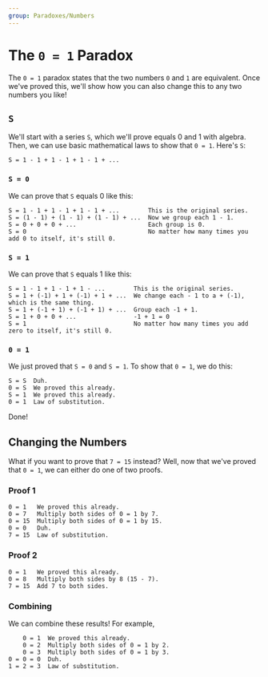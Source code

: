 ```yaml
---
group: Paradoxes/Numbers
---
```


# The `0 = 1` Paradox
The `0 = 1` paradox states that the two numbers `0` and `1` are equivalent. Once we've proved this, we'll show how you can also change this to any two numbers you like!

## `S`
We'll start with a series `S`, which we'll prove equals 0 and 1 with algebra. Then, we can use basic mathematical laws to show that `0 = 1`. Here's `S`:
```
S = 1 - 1 + 1 - 1 + 1 - 1 + ...
```

### `S = 0`
We can prove that `S` equals 0 like this:

```
S = 1 - 1 + 1 - 1 + 1 - 1 + ...        This is the original series.
S = (1 - 1) + (1 - 1) + (1 - 1) + ...  Now we group each 1 - 1.
S = 0 + 0 + 0 + ...                    Each group is 0.
S = 0                                  No matter how many times you add 0 to itself, it's still 0.
```

### `S = 1`
We can prove that `S` equals 1 like this:

```
S = 1 - 1 + 1 - 1 + 1 - ...        This is the original series.
S = 1 + (-1) + 1 + (-1) + 1 + ...  We change each - 1 to a + (-1), which is the same thing.
S = 1 + (-1 + 1) + (-1 + 1) + ...  Group each -1 + 1.
S = 1 + 0 + 0 + ...                -1 + 1 = 0
S = 1                              No matter how many times you add zero to itself, it's still 0.
```

### `0 = 1`
We just proved that `S = 0` and `S = 1`. To show that `0 = 1`, we do this:

```
S = S  Duh.
0 = S  We proved this already.
S = 1  We proved this already.
0 = 1  Law of substitution.
```

Done!

## Changing the Numbers
What if you want to prove that `7 = 15` instead? Well, now that we've proved that `0 = 1`, we can either do one of two proofs.

### Proof 1
```
0 = 1   We proved this already.
0 = 7   Multiply both sides of 0 = 1 by 7.
0 = 15  Multiply both sides of 0 = 1 by 15.
0 = 0   Duh.
7 = 15  Law of substitution.
```

### Proof 2
```
0 = 1   We proved this already.
0 = 8   Multiply both sides by 8 (15 - 7).
7 = 15  Add 7 to both sides.
```

### Combining
We can combine these results! For example,
```
    0 = 1  We proved this already.
    0 = 2  Multiply both sides of 0 = 1 by 2.
    0 = 3  Multiply both sides of 0 = 1 by 3.
0 = 0 = 0  Duh.
1 = 2 = 3  Law of substitution.
```
